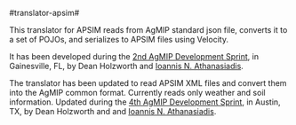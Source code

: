 #translator-apsim#

This translator for APSIM reads from AgMIP standard json file, converts it to a set of POJOs, and serializes to APSIM files using Velocity. 

It has been developed  during the [2nd AgMIP Development Sprint](http://research.agmip.org/display/itwiki/July+9-13%2C+2012+Rapid+Development+Workshop), in Gainesville, FL, by Dean Holzworth and [Ioannis N. Athanasiadis](http://www.athanasiadis.info).

The translator has been updated to read APSIM XML files and convert them into the AgMIP common format. Currently reads only weather and soil information. Updated during the [4th AgMIP Development Sprint](http://research.agmip.org/display/itwiki/Austin+Hackathon%2C+February+4-8%2C+2013), in Austin, TX,  by Dean Holzworth and and [Ioannis N. Athanasiadis](http://www.athanasiadis.info).

